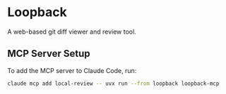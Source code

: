 # Loopback

A web-based git diff viewer and review tool.

## MCP Server Setup

To add the MCP server to Claude Code, run:

```bash
claude mcp add local-review -- uvx run --from loopback loopback-mcp
```